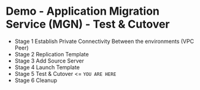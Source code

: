 # Demo - Application Migration Service (MGN) - Test & Cutover 

- Stage 1 Establish Private Connectivity Between the environments (VPC Peer)
- Stage 2 Replication Template
- Stage 3 Add Source Server
- Stage 4 Launch Template
- Stage 5 Test & Cutover <= `YOU ARE HERE`
- Stage 6 Cleanup